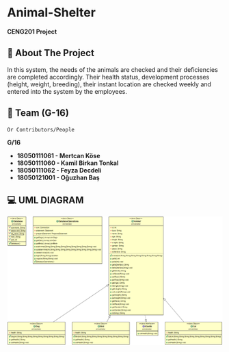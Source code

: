 # Animal-Shelter

**CENG201 Project**

## 🧐 About The Project
In this system, the needs of the animals are checked and their deficiencies are completed accordingly.
Their health status, development processes (height, weight, breeding), their instant location are checked weekly and entered into the system by the employees.


## 🙇 Team **(G-16)**
```bash
Or Contributors/People
```
**G/16**
- **18050111061 - Mertcan Köse**
- **18050111060 - Kamil Birkan Tonkal**
- **18050111062 - Feyza Decdeli**
- **18050121001 - Oğuzhan Baş**


## 💻 UML DIAGRAM 
![Product Name Screen Shot][product-screenshot1]







<!-- MARKDOWN & IMAGES -->

[product-screenshot1]: src/Images/umlDiagram.png

